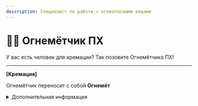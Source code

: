 ```yaml
---
description: Специалист по работе с огнеопасными вещами
---
```


# 🧑‍🚒 Огнемётчик ПХ

У вас есть человек для кремации? Так позовите Огнемётчика ПХ!

***

**\[Кремация]**&#x20;

Огнемётчик переносит с собой **Огнемёт**

<details>

<summary>Дополнительная информация</summary>



* **Класс**: ПХ
* **Оружие**: Дробовик
* **Уровень доступа**: Устройство Доступа ПХ
* **Броня**: Тяжёлая
* **Особое снаряжение**: **Огнемёт**

[\
](https://zona-228-ru.gitbook.io/edryon-baton/kniga-plaginov/kastomnye-klassy/povstancy-khaosa/medik-pkh)

</details>
